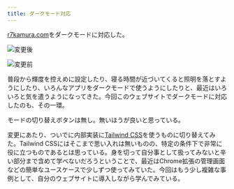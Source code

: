 ```yaml
---
title: ダークモード対応
---
```

[r7kamura.com](https://r7kamura.com/)をダークモードに対応した。

![](https://lh6.googleusercontent.com/agG0VMZZoQqMyLSJAfjrFWxHWkJC6DqUdJ7CZ1e7yT3XpyAl_fihzEV811uft6-nzfnl-a1tfG5PO75vJN5DA5zk0Q3iqbxENWcwE0oGwyta1M88Mnp4RpUNpakTjuw79UVHWBIVOpeW-TO0EE61nHH9WRAmrqPY4SgGreWZW2kWjLvngr62HFMt "変更後")

![](https://lh3.googleusercontent.com/1I5it5Ci3sdbcvf3HjujLOxrRb3ZevApbWNqTZM5aTbI7uCF3EAMebZAMlEpVFTl-HS0imYSxRnPnrkmZu-h7l9wuovABBIQbqV4Qu7qMkAt6_eRt2YUpa6n49duhUYoFzwb1QhyVMSwT4EUkGeTMOAVgScISqII_CgzpJ2e2IR6Mlfm9WTzIxvv "変更前")

普段から輝度を控えめに設定したり、寝る時間が近づいてくると照明を落とすようにしたり、いろんなアプリをダークモードで使うようにしたりと、最近はいろいろと気を遣うようになってきた。今回このウェブサイトでダークモードに対応したのも、その一環。

モードの切り替えボタンは無し。無いほうが良いと思っている。

変更にあたり、ついでに内部実装に[Tailwind CSS](https://tailwindcss.com/)を使うものに切り替えてみた。Tailwind CSSにはそこまで思い入れは無いものの、特定の条件下で非常に役に立つものであるとは思っている。身を切って自分事として扱ってみないと辛い部分まで含めて学べないだろうということで、最近はChrome拡張の管理画面などの簡単なユースケースで少しずつ使ってみていた。今回はもう少し複雑な事例として、自分のウェブサイトに導入しながら学んでみている。
